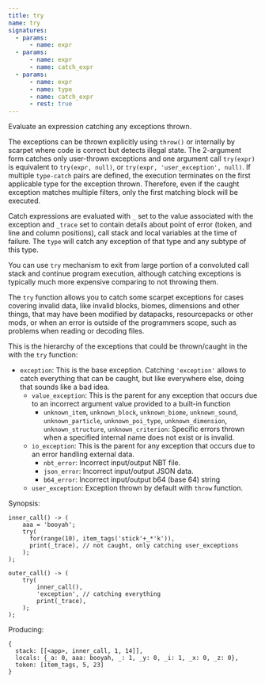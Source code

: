 ```yaml
---
title: try
name: try
signatures:
  - params:
      - name: expr
  - params:
      - name: expr
      - name: catch_expr
  - params:
      - name: expr
      - name: type
      - name: catch_expr
      - rest: true
---
```


Evaluate an expression catching any exceptions thrown.

The exceptions can be thrown explicitly using `throw()` or internally by scarpet
where code is correct but detects illegal state. The 2-argument form catches
only user-thrown exceptions and one argument call `try(expr)` is equivalent to
`try(expr, null)`, or `try(expr, 'user_exception', null)`. If multiple
`type-catch` pairs are defined, the execution terminates on the first applicable
type for the exception thrown. Therefore, even if the caught exception matches
multiple filters, only the first matching block will be executed.

Catch expressions are evaluated with `_` set to the value associated with the
exception and `_trace` set to contain details about point of error (token, and
line and column positions), call stack and local variables at the time of
failure. The `type` will catch any exception of that type and any subtype of
this type.

You can use `try` mechanism to exit from large portion of a convoluted call
stack and continue program execution, although catching exceptions is typically
much more expensive comparing to not throwing them.

The `try` function allows you to catch some scarpet exceptions for cases
covering invalid data, like invalid blocks, biomes, dimensions and other things,
that may have been modified by datapacks, resourcepacks or other mods, or when
an error is outside of the programmers scope, such as problems when reading or
decoding files.

This is the hierarchy of the exceptions that could be thrown/caught in the with
the `try` function:

- `exception`: This is the base exception. Catching `'exception'` allows to
  catch everything that can be caught, but like everywhere else, doing that
  sounds like a bad idea.
  - `value_exception`: This is the parent for any exception that occurs due to
    an incorrect argument value provided to a built-in function
    - `unknown_item`, `unknown_block`, `unknown_biome`, `unknown_sound`,
      `unknown_particle`, `unknown_poi_type`, `unknown_dimension`,
      `unknown_structure`, `unknown_criterion`: Specific errors thrown when a
      specified internal name does not exist or is invalid.
  - `io_exception`: This is the parent for any exception that occurs due to an
    error handling external data.
    - `nbt_error`: Incorrect input/output NBT file.
    - `json_error`: Incorrect input/output JSON data.
    - `b64_error`: Incorrect input/output b64 (base 64) string
  - `user_exception`: Exception thrown by default with `throw` function.

Synopsis:

```scarpet
inner_call() -> (
    aaa = 'booyah';
    try(
      for(range(10), item_tags('stick'+_*'k')),
      print(_trace), // not caught, only catching user_exceptions
    );
);

outer_call() -> (
    try(
        inner_call(),
        'exception', // catching everything
        print(_trace),
    );
);
```

Producing:

```text
{
  stack: [[<app>, inner_call, 1, 14]],
  locals: {_a: 0, aaa: booyah, _: 1, _y: 0, _i: 1, _x: 0, _z: 0},
  token: [item_tags, 5, 23]
}
```
